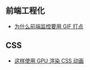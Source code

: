 ## 前端工程化

- [为什么前端监控要用 GIF 打点](https://toutiao.io/posts/xpy6p8/preview)

## CSS

- [这样使用 GPU 渲染 CSS 动画](https://juejin.im/entry/6844903807529254919)
